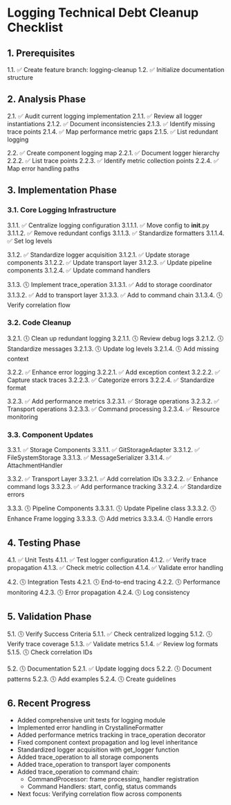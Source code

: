 # Logging Technical Debt Cleanup Checklist

## 1. Prerequisites
1.1. ✅ Create feature branch: logging-cleanup
1.2. ✅ Initialize documentation structure

## 2. Analysis Phase
2.1. ✅ Audit current logging implementation
  2.1.1. ✅ Review all logger instantiations
  2.1.2. ✅ Document inconsistencies
  2.1.3. ✅ Identify missing trace points
  2.1.4. ✅ Map performance metric gaps
  2.1.5. ✅ List redundant logging

2.2. ✅ Create component logging map
  2.2.1. ✅ Document logger hierarchy
  2.2.2. ✅ List trace points
  2.2.3. ✅ Identify metric collection points
  2.2.4. ✅ Map error handling paths

## 3. Implementation Phase

### 3.1. Core Logging Infrastructure
3.1.1. ✅ Centralize logging configuration
  3.1.1.1. ✅ Move config to __init__.py
  3.1.1.2. ✅ Remove redundant configs
  3.1.1.3. ✅ Standardize formatters
  3.1.1.4. ✅ Set log levels

3.1.2. ✅ Standardize logger acquisition
  3.1.2.1. ✅ Update storage components
  3.1.2.2. ✅ Update transport layer
  3.1.2.3. ✅ Update pipeline components
  3.1.2.4. ✅ Update command handlers

3.1.3. 🕔 Implement trace_operation
  3.1.3.1. ✅ Add to storage coordinator
  3.1.3.2. ✅ Add to transport layer
  3.1.3.3. ✅ Add to command chain
  3.1.3.4. 🕔 Verify correlation flow

### 3.2. Code Cleanup
3.2.1. 🕔 Clean up redundant logging
  3.2.1.1. 🕔 Review debug logs
  3.2.1.2. 🕔 Standardize messages
  3.2.1.3. 🕔 Update log levels
  3.2.1.4. 🕔 Add missing context

3.2.2. ✅ Enhance error logging
  3.2.2.1. ✅ Add exception context
  3.2.2.2. ✅ Capture stack traces
  3.2.2.3. ✅ Categorize errors
  3.2.2.4. ✅ Standardize format

3.2.3. ✅ Add performance metrics
  3.2.3.1. ✅ Storage operations
  3.2.3.2. ✅ Transport operations
  3.2.3.3. ✅ Command processing
  3.2.3.4. ✅ Resource monitoring

### 3.3. Component Updates
3.3.1. ✅ Storage Components
  3.3.1.1. ✅ GitStorageAdapter
  3.3.1.2. ✅ FileSystemStorage
  3.3.1.3. ✅ MessageSerializer
  3.3.1.4. ✅ AttachmentHandler

3.3.2. ✅ Transport Layer
  3.3.2.1. ✅ Add correlation IDs
  3.3.2.2. ✅ Enhance command logs
  3.3.2.3. ✅ Add performance tracking
  3.3.2.4. ✅ Standardize errors

3.3.3. 🕔 Pipeline Components
  3.3.3.1. 🕔 Update Pipeline class
  3.3.3.2. 🕔 Enhance Frame logging
  3.3.3.3. 🕔 Add metrics
  3.3.3.4. 🕔 Handle errors

## 4. Testing Phase
4.1. ✅ Unit Tests
  4.1.1. ✅ Test logger configuration
  4.1.2. ✅ Verify trace propagation
  4.1.3. ✅ Check metric collection
  4.1.4. ✅ Validate error handling

4.2. 🕔 Integration Tests
  4.2.1. 🕔 End-to-end tracing
  4.2.2. 🕔 Performance monitoring
  4.2.3. 🕔 Error propagation
  4.2.4. 🕔 Log consistency

## 5. Validation Phase
5.1. 🕔 Verify Success Criteria
  5.1.1. ✅ Check centralized logging
  5.1.2. 🕔 Verify trace coverage
  5.1.3. ✅ Validate metrics
  5.1.4. ✅ Review log formats
  5.1.5. 🕔 Check correlation IDs

5.2. 🕔 Documentation
  5.2.1. ✅ Update logging docs
  5.2.2. 🕔 Document patterns
  5.2.3. 🕔 Add examples
  5.2.4. 🕔 Create guidelines

## 6. Recent Progress
- Added comprehensive unit tests for logging module
- Implemented error handling in CrystallineFormatter
- Added performance metrics tracking in trace_operation decorator
- Fixed component context propagation and log level inheritance
- Standardized logger acquisition with get_logger function
- Added trace_operation to all storage components
- Added trace_operation to transport layer components
- Added trace_operation to command chain:
  - CommandProcessor: frame processing, handler registration
  - Command Handlers: start, config, status commands
- Next focus: Verifying correlation flow across components 